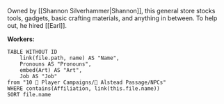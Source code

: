 Owned by [[Shannon Silverhammer|Shannon]], this general store stocks tools, gadgets, basic crafting materials, and anything in between. To help out, he hired [[Earl]].

**Workers:**

```dataview
TABLE WITHOUT ID
	link(file.path, name) AS "Name", 
	Pronouns AS "Pronouns",
	embed(Art) AS "Art",
	Job AS "Job"
from "10 🧙 Player Campaigns/🌄 Alstead Passage/NPCs"
WHERE contains(Affiliation, link(this.file.name))
SORT file.name
```
